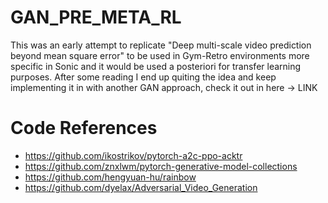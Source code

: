 # GAN_PRE_META_RL

This was an early attempt to replicate "Deep multi-scale video prediction beyond mean square error" to be used in Gym-Retro environments more specific in Sonic and it would be used a posteriori for transfer learning purposes.
After some reading I end up quiting the idea and keep implementing it in with another GAN approach, check it out in here -> LINK 

# Code References

* https://github.com/ikostrikov/pytorch-a2c-ppo-acktr
* https://github.com/znxlwm/pytorch-generative-model-collections
* https://github.com/hengyuan-hu/rainbow
* https://github.com/dyelax/Adversarial_Video_Generation

